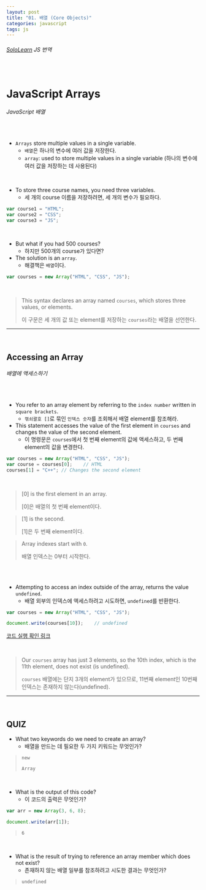 ```yaml
---
layout: post
title: "01. 배열 (Core Objects)"
categories: javascript
tags: js
---
```


###### [SoloLearn](https://www.sololearn.com) JS 번역

<br>

# JavaScript Arrays

###### JavaScript 배열

<br>

- `Arrays` store multiple values in a single variable.
  - `배열`은 하나의 변수에 여러 값을 저장한다.
  - `array`: used to store multiple values in a single variable (하나의 변수에 여러 값을 저장하는 데 사용된다)

<br>

- To store three course names, you need three variables.
  - 세 개의 course 이름을 저장하려면, 세 개의 변수가 필요하다.

```js
var course1 = "HTML";
var course2 = "CSS";
var course3 = "JS";
```

<br>

- But what if you had 500 courses?
  - 하지만 500개의 course가 있다면?
- The solution is an `array`.
  - 해결책은 `배열`이다.

```js
var courses = new Array("HTML", "CSS", "JS");
```

<br>

> This syntax declares an array named `courses`, which stores three values, or elements.
>
> 이 구문은 세 개의 값 또는 element를 저장하는 `courses`라는 배열을 선언한다.

------

<br>

## Accessing an Array

###### 배열에 액세스하기

<br>

- You refer to an array element by referring to the `index number` written in `square brackets`.
  - `꺾쇠괄호 []`로 묶인 `인덱스 숫자`를 조회해서 배열 element를 참조해라.
- This statement accesses the value of the first element in `courses` and changes the value of the second element.
  - 이 명령문은 `courses`에서 첫 번째 element의 값에 액세스하고, 두 번째 element의 값을 변경한다.

```js
var courses = new Array("HTML", "CSS", "JS");
var course = courses[0];	// HTML
courses[1] = "C++";	// Changes the second element
```

<br>

> [0] is the first element in an array.
>
> [0]은 배열의 첫 번째 element이다.

> [1] is the second.
>
> [1]은 두 번째 element이다.

> Array indexes start with `0`.
>
> 배열 인덱스는 0부터 시작한다.

<br>

<br>

- Attempting to access an index outside of the array, returns the value `undefined`.
  - 배열 외부의 인덱스에 액세스하려고 시도하면, `undefined`를 반환한다.

```js
var courses = new Array("HTML", "CSS", "JS");

document.write(courses[10]);	// undefined
```

[코드 실행 확인 링크](https://code.sololearn.com/694/#js)

<br>

> Our `courses` array has just 3 elements, so the 10th index, which is the 11th element, does not exist (is undefined).
>
> `courses` 배열에는 단지 3개의 element가 있으므로, 11번째 element인 10번째 인덱스는 존재하지 않는다(undefined).

------

<br>

## QUIZ

- What two keywords do we need to create an array?
  - 배열을 만드는 데 필요한 두 가지 키워드는 무엇인가?

> `new`
>
> `Array`

<br>

- What is the output of this code?
  - 이 코드의 출력은 무엇인가?

```js
var arr = new Array(3, 6, 8);

document.write(arr[1]);
```

> `6`

<br>

- What is the result of trying to reference an array member which does not exist?
  - 존재하지 않는 배열 일부를 참조하려고 시도한 결과는 무엇인가?

> `undefined`

<br>